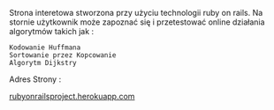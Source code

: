 Strona interetowa stworzona przy użyciu technologii ruby on rails. Na stornie użytkownik może zapoznać się i przetestować online działania algorytmów takich jak :

    Kodowanie Huffmana
    Sortowanie przez Kopcowanie
    Algorytm Dijkstry

Adres Strony :

[rubyonrailsproject.herokuapp.com](http://rubyonrailsproject.herokuapp.com)
